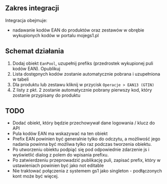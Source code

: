 ## Zakres integracji

Integracja obejmuje:

* nadawanie kodów EAN do produktów oraz zestawów w obrębie wykupionych kodów w portalu mojegs1.pl 

## Schemat działania

1. Dodaj obiekt ``EanPool``, uzupełnij prefiks (przedrostek wykupionej puli kodów EAN). Opublikuj
2. Lista dostępnych kodów zostanie automatycznie pobrana i uzupełniona w tabeli
3. Dla produktu lub zestawu kliknij w przycisk ``Operacje > EAN13 (GTIN)``
4. Z listy z pkt. 2 zostanie automatycznie pobrany pierwszy kod, który zostanie przypisany do produktu

## TODO

* Dodać obiekt, który będzie przechowywał dane logowania / klucz do API
* Pula kodów EAN ma wskazywać na ten obiekt
* Prefix EAN powinien być generalnie tylko do odczytu, a możliwość jego nadania powinna być możliwa tylko raz
podczas tworzenia obiektu. 
* Po utworzeniu obiektu podpiąć się pod odpowiednie zdarzenie js i wyświetlić dialog z polem do wpisania prefixu.
* Po zatwierdzeniu przeprowadzić publikację puli, zapisać prefix, który w ustawieniach powinien być jako not editable
* Nie traktować połączenia z systemem gs1 jako singleton - podłączonych kont może być więcej.